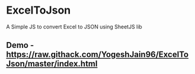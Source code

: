 # ExcelToJson
A Simple JS to convert Excel to JSON using SheetJS lib

## Demo - https://raw.githack.com/YogeshJain96/ExcelToJson/master/index.html
